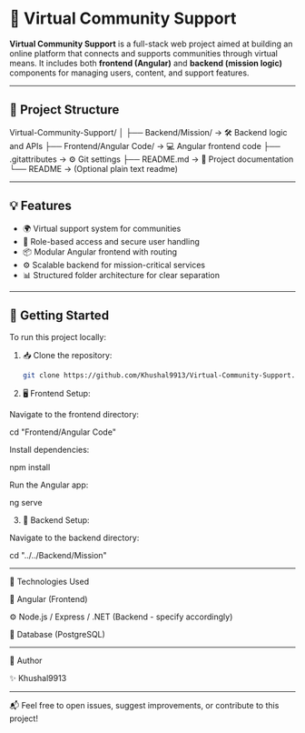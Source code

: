 # 🤝 Virtual Community Support

**Virtual Community Support** is a full-stack web project aimed at building an online platform that connects and supports communities through virtual means. It includes both **frontend (Angular)** and **backend (mission logic)** components for managing users, content, and support features.

---

## 📁 Project Structure

Virtual-Community-Support/ │ ├── Backend/Mission/         → 🛠️ Backend logic and APIs ├── Frontend/Angular Code/   → 💻 Angular frontend code ├── .gitattributes           → ⚙️ Git settings ├── README.md                → 📘 Project documentation └── README                   → (Optional plain text readme)

---

## 💡 Features

- 🌍 Virtual support system for communities  
- 🔐 Role-based access and secure user handling  
- 📦 Modular Angular frontend with routing  
- ⚙️ Scalable backend for mission-critical services  
- 📊 Structured folder architecture for clear separation

---

## 🚀 Getting Started

To run this project locally:

1. 📥 Clone the repository:
   ```bash
   git clone https://github.com/Khushal9913/Virtual-Community-Support.git

2. 🖥️ Frontend Setup:

Navigate to the frontend directory:

cd "Frontend/Angular Code"

Install dependencies:

npm install

Run the Angular app:

ng serve



3. 🔧 Backend Setup:

Navigate to the backend directory:

cd "../../Backend/Mission"






---

🔨 Technologies Used

🧩 Angular (Frontend)

⚙️ Node.js / Express / .NET (Backend - specify accordingly)

💾 Database (PostgreSQL)


---

👤 Author

✨ Khushal9913



---

📬 Feel free to open issues, suggest improvements, or contribute to this project!
